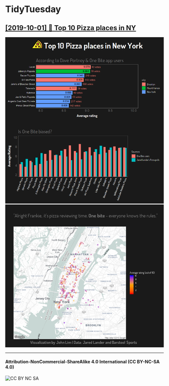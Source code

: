 # TidyTuesday

## [[2019-10-01] 🍕 Top 10 Pizza places in NY](./R/2019_40/)
[![Top 10 Pizza places in NY Chart](./plots/2019_40/2019_40_AllThePizza_Charts.png)](https://github.com/penandlim/TidyTuesday/blob/master/plots/2019_40/2019_40_Charts.png)
[![Top Pizza places in NY Map](./plots/2019_40/2019_40_AllThePizza_Map.png)](https://github.com/penandlim/TidyTuesday/blob/master/plots/2019_40/2019_40_Map.png)


***

#### Attribution-NonCommercial-ShareAlike 4.0 International (CC BY-NC-SA 4.0)
![CC BY NC SA](https://user-images.githubusercontent.com/4276174/66068560-a906c800-e502-11e9-9fad-11d668fff197.png)